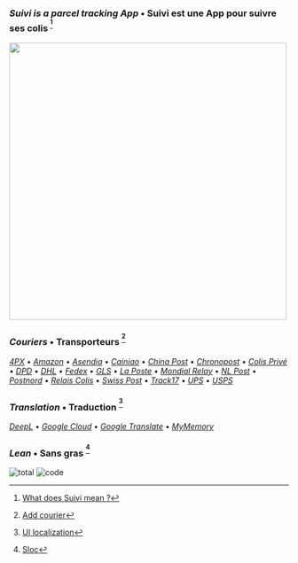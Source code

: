 ### _Suivi is a parcel tracking App_ • Suivi est une App pour suivre ses colis <sup>[^1]</sup>
[<img src="https://i.imgur.com/VOngj2e.jpeg" width="500">](https://i.imgur.com/v6LZNJ3.jpeg)

### _Couriers_ • Transporteurs <sup>[^2]</sup>
[_4PX_](http://en.4px.com/) 
• [_Amazon_](https://www.amazon.fr/) 
• [_Asendia_](https://www.asendia.fr/)
• [_Cainiao_](https://global.cainiao.com/)
• [_China Post_](http://yjcx.ems.com.cn/qps/english/yjcx)
• [_Chronopost_](https://www.chronopost.fr/)
• [_Colis Privé_](https://www.colisprive.fr/)
• [_DPD_](https://www.dpd.com/)
• [_DHL_](https://www.dhl.com/)
• [_Fedex_](https://www.fedex.com/)
• [_GLS_](https://gls-group.eu/)
• [_La Poste_](https://www.laposte.fr/)
• [_Mondial Relay_](https://www.mondialrelay.fr/) 
• [_NL Post_](https://postnl.post/)
• [_Postnord_](https://postnord.se/)
• [_Relais Colis_](https://www.relaiscolis.com/)
• [_Swiss Post_](https://www.post.ch/)
• [_Track17_](https://www.17track.net/)
• [_UPS_](https://www.ups.com/)
• [_USPS_](https://www.usps.com/)

### _Translation_ • Traduction <sup>[^3]</sup>
[_DeepL_](https://www.deepl.com/en/docs-api/) 
• [_Google Cloud_](https://cloud.google.com/translate) 
• [_Google Translate_](https://github.com/ssut/py-googletrans) 
• [_MyMemory_](https://mymemory.translated.net/doc/spec.php)

### _Lean_ • Sans gras <sup>[^4]</sup>
![total](https://sloc.xyz/github/sebdelsol/suivi) 
![code](https://sloc.xyz/github/sebdelsol/suivi?category=code) 

[^1]: [What does Suivi mean ?](https://www.linguee.com/english-french/search?source=auto&query=suivi)
[^2]: [Add courier](couriers)
[^3]: [UI localization](windows/localization.py)
[^4]: [Sloc](https://api.codetabs.com/v1/loc/?github=sebdelsol/suivi)
